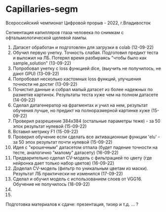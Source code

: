 # Capillaries-segm

Всероссийский чемпионат Цифровой прорыв - 2022, г.Владивосток

Сегментация капилляров глаза человека по снимкам с офтальмологической щелевой лампы.

1. Датасет обработан и подготовлен для загрузки в colab (12-09-22)
2. Обучил первую унетку. Точность слабая. Подготовил предикт теста и выложил на ЛБ. Потерял время разбираясь "чтобы было как sample_solution" (13-09-22)
3. Попробовал унетку с loss функцией dice, (выучить не получилось, не дают GPU) (13-09-22)
4. Попробовал несколько кастомных loss функций, улучшения точности не достиг (13-09-22)
5. Почистил данные и собрал малый датасет из более надежных по разметке картинок. Результаты теста хуже чем на полном датасете (14-09-22)
6. Сделал датагенератор на фрагментах и учил на нем, результат обучения лучше, но предикт на полноразмерной картинке хуже (15-09-22)
7. Проверил разрешение 384х384 (остальные параметры теже)  - за 50 эпох результат нулевой (15-09-22)
8. Вставил метрику F1 (15-09-22)
9. Проверил обучение если сделать все активационные функции 'elu' - за 50 эпох результат почти нулевой (15-09-22)
10. Идея с "крошечным" датасетом отпала (будет падение точности на тесте, аналогично "малому" датасету) (16-09-22)
11. Предварительно сделал CV-модель с фильтрацией по цвету (где нейронка дает только набор цветов) (16-09-22)
12. Доделал CV-модель (фильтр по уникальным цветам из маски). Результат ЛБ практически не изменился (17-09-22)
13. Сделал и обучил модель с использованием слоев от VGG16. Обучение не получилось (18-09-22)
14. 
15. 


Подготовка материалов к сдаче: презентация, тизер и т.д. ... ?
